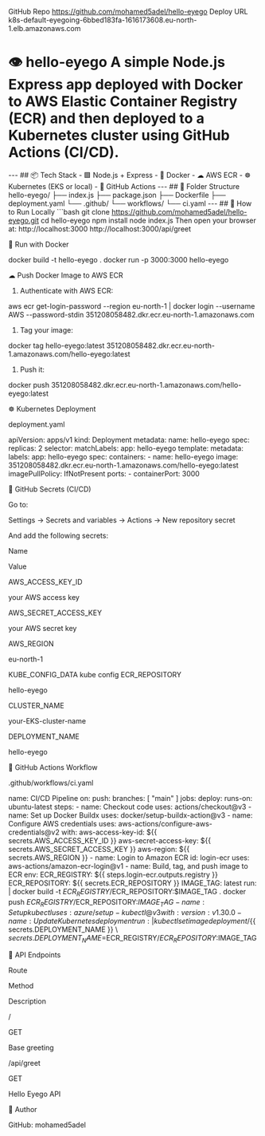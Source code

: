GitHub Repo 
https://github.com/mohamed5adel/hello-eyego
Deploy URL
k8s-default-eyegoing-6bbed183fa-1616173608.eu-north-1.elb.amazonaws.com
# 👁 hello-eyego  A simple Node.js Express app deployed with Docker to AWS Elastic Container Registry (ECR) and then deployed to a Kubernetes cluster using GitHub Actions (CI/CD). 

 ---  ## 📦 Tech Stack  - 🟩 Node.js + Express   - 🐳 Docker   - ☁ AWS ECR   - ☸ Kubernetes (EKS or local)   - 🔁 GitHub Actions    ---  ## 📁 Folder Structure  
hello-eyego/ ├── index.js ├── package.json ├── Dockerfile ├── deployment.yaml └── .github/ └── workflows/ └── ci.yaml
---  ## 🚀 How to Run Locally  ```bash git clone https://github.com/mohamed5adel/hello-eyego.git cd hello-eyego npm install node index.js
Then open your browser at: http://localhost:3000 http://localhost:3000/api/greet

🐳 Run with Docker

docker build -t hello-eyego . docker run -p 3000:3000 hello-eyego 

☁ Push Docker Image to AWS ECR

1. Authenticate with AWS ECR:



aws ecr get-login-password --region eu-north-1 | docker login --username AWS --password-stdin 351208058482.dkr.ecr.eu-north-1.amazonaws.com 

1. Tag your image:



docker tag hello-eyego:latest 351208058482.dkr.ecr.eu-north-1.amazonaws.com/hello-eyego:latest 

1. Push it:



docker push 351208058482.dkr.ecr.eu-north-1.amazonaws.com/hello-eyego:latest 

☸ Kubernetes Deployment

deployment.yaml

apiVersion: apps/v1 kind: Deployment metadata:   name: hello-eyego spec:   replicas: 2   selector:     matchLabels:       app: hello-eyego   template:     metadata:       labels:         app: hello-eyego     spec:       containers:       - name: hello-eyego         image: 351208058482.dkr.ecr.eu-north-1.amazonaws.com/hello-eyego:latest         imagePullPolicy: IfNotPresent         ports:         - containerPort: 3000 

🔐 GitHub Secrets (CI/CD)

Go to:

Settings → Secrets and variables → Actions → New repository secret

And add the following secrets:

Name

Value

AWS_ACCESS_KEY_ID

your AWS access key

AWS_SECRET_ACCESS_KEY

your AWS secret key

AWS_REGION

eu-north-1

KUBE_CONFIG_DATA
kube config
ECR_REPOSITORY

hello-eyego

CLUSTER_NAME

your-EKS-cluster-name

DEPLOYMENT_NAME

hello-eyego

🔁 GitHub Actions Workflow

.github/workflows/ci.yaml

name: CI/CD Pipeline  on:   push:     branches: [ "main" ]  jobs:   deploy:     runs-on: ubuntu-latest      steps:     - name: Checkout code       uses: actions/checkout@v3      - name: Set up Docker Buildx       uses: docker/setup-buildx-action@v3      - name: Configure AWS credentials       uses: aws-actions/configure-aws-credentials@v2       with:         aws-access-key-id: ${{ secrets.AWS_ACCESS_KEY_ID }}         aws-secret-access-key: ${{ secrets.AWS_SECRET_ACCESS_KEY }}         aws-region: ${{ secrets.AWS_REGION }}      - name: Login to Amazon ECR       id: login-ecr       uses: aws-actions/amazon-ecr-login@v1      - name: Build, tag, and push image to ECR       env:         ECR_REGISTRY: ${{ steps.login-ecr.outputs.registry }}         ECR_REPOSITORY: ${{ secrets.ECR_REPOSITORY }}         IMAGE_TAG: latest       run: |         docker build -t $ECR_REGISTRY/$ECR_REPOSITORY:$IMAGE_TAG .         docker push $ECR_REGISTRY/$ECR_REPOSITORY:$IMAGE_TAG      - name: Set up kubectl       uses: azure/setup-kubectl@v3       with:         version: v1.30.0      - name: Update Kubernetes deployment       run: |         kubectl set image deployment/${{ secrets.DEPLOYMENT_NAME }} \         ${{ secrets.DEPLOYMENT_NAME }}=$ECR_REGISTRY/$ECR_REPOSITORY:$IMAGE_TAG 

🧪 API Endpoints

Route

Method

Description

/

GET

Base greeting

/api/greet

GET

Hello Eyego API

👤 Author

GitHub: mohamed5adel




